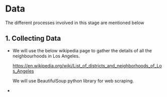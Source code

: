 # Data

The different processes involved in this stage are mentioned below

## 1. Collecting Data

* We will use the below wikipedia page to gather the details of all the neighbourhoods in Los Angeles. 

  https://en.wikipedia.org/wiki/List_of_districts_and_neighborhoods_of_Los_Angeles

  We will use BeautifulSoup python library for web scraping. 

* 
